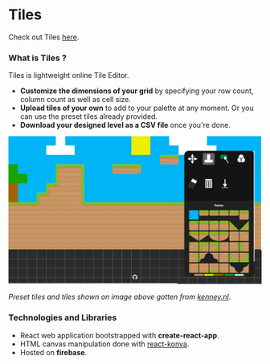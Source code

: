 # Tiles
Check out Tiles [here](https://google.ca).

### What is Tiles ? 

Tiles is lightweight online Tile Editor. 
- **Customize the dimensions of your grid** by specifying your row count,
column count as well as cell size.
- **Upload tiles of your own** to add to your palette at any moment. Or you can use the preset tiles already provided.
- **Download your designed level as a CSV file** once you're done. 

![](Design/demo.png)

*Preset tiles and tiles shown on image above gotten from [kenney.nl](https://kenney.nl)*. 

### Technologies and Libraries

- React web application bootstrapped with **create-react-app**.
- HTML canvas manipulation done with [react-konva](https://konvajs.org/docs/react/index.html).
- Hosted on **firebase**.
